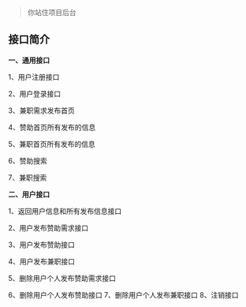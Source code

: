 > 你站住项目后台

## **接口简介**
**一、通用接口**

1、用户注册接口

2、用户登录接口

3、兼职需求发布首页

4、赞助首页所有发布的信息

5、兼职首页所有发布的信息

6、赞助搜索

7、兼职搜索

**二、用户接口**

1、返回用户信息和所有发布信息接口

2、用户发布赞助需求接口

3、用户发布赞助接口

4、用户发布兼职接口

5、删除用户个人发布赞助需求接口

6、删除用户个人发布赞助接口
7、删除用户个人发布兼职接口
8、注销接口



